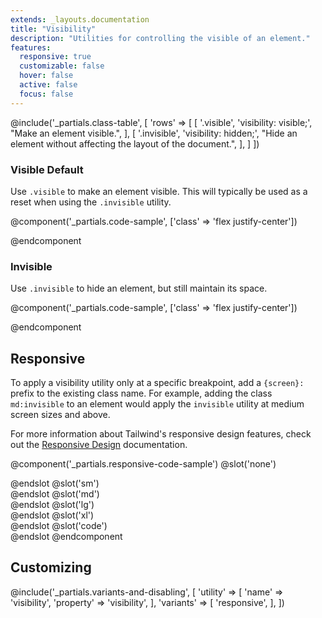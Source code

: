 ```yaml
---
extends: _layouts.documentation
title: "Visibility"
description: "Utilities for controlling the visible of an element."
features:
  responsive: true
  customizable: false
  hover: false
  active: false
  focus: false
---
```


@include('_partials.class-table', [
  'rows' => [
    [
      '.visible',
      'visibility: visible;',
      "Make an element visible.",
    ],
    [
      '.invisible',
      'visibility: hidden;',
      "Hide an element without affecting the layout of the document.",
    ],
  ]
])

### Visible <span class="ml-2 font-semibold text-grey-dark text-sm uppercase tracking-wide">Default</span>

Use `.visible` to make an element visible. This will typically be used as a reset when using the `.invisible` utility.

@component('_partials.code-sample', ['class' => 'flex justify-center'])
<div class="visible bg-grey-light w-24 h-24 rounded-full"></div>
@endcomponent

### Invisible

Use `.invisible` to hide an element, but still maintain its space.

@component('_partials.code-sample', ['class' => 'flex justify-center'])
<div class="invisible bg-grey-light w-24 h-24 rounded-full"></div>
@endcomponent

## Responsive

To apply a visibility utility only at a specific breakpoint, add a `{screen}:` prefix to the existing class name. For example, adding the class `md:invisible` to an element would apply the `invisible` utility at medium screen sizes and above.

For more information about Tailwind's responsive design features, check out the [Responsive Design](/docs/responsive-design) documentation.

@component('_partials.responsive-code-sample')
@slot('none')
<div class="flex justify-center">
  <div class="visible bg-grey-light w-24 h-24 rounded-full"></div>
</div>
@endslot
@slot('sm')
<div class="flex justify-center">
  <div class="invisible bg-grey-light w-24 h-24 rounded-full"></div>
</div>
@endslot
@slot('md')
<div class="flex justify-center">
  <div class="visible bg-grey-light w-24 h-24 rounded-full"></div>
</div>
@endslot
@slot('lg')
<div class="flex justify-center">
  <div class="invisible bg-grey-light w-24 h-24 rounded-full"></div>
</div>
@endslot
@slot('xl')
<div class="flex justify-center">
  <div class="visible bg-grey-light w-24 h-24 rounded-full"></div>
</div>
@endslot
@slot('code')
<div class="none:visible sm:invisible md:visible lg:invisible xl:visible ..."></div>
@endslot
@endcomponent

## Customizing

@include('_partials.variants-and-disabling', [
    'utility' => [
        'name' => 'visibility',
        'property' => 'visibility',
    ],
    'variants' => [
        'responsive',
    ],
])
